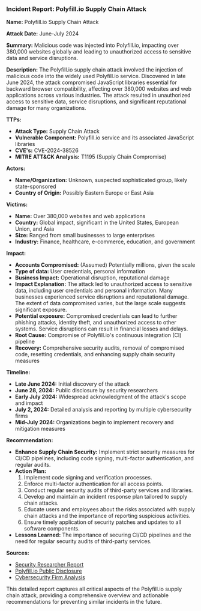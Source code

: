 ### Incident Report: Polyfill.io Supply Chain Attack

**Name:** Polyfill.io Supply Chain Attack

**Attack Date:** June-July 2024

**Summary:** Malicious code was injected into Polyfill.io, impacting over 380,000 websites globally and leading to unauthorized access to sensitive data and service disruptions.

**Description:** The Polyfill.io supply chain attack involved the injection of malicious code into the widely used Polyfill.io service. Discovered in late June 2024, the attack compromised JavaScript libraries essential for backward browser compatibility, affecting over 380,000 websites and web applications across various industries. The attack resulted in unauthorized access to sensitive data, service disruptions, and significant reputational damage for many organizations.

**TTPs:**
- **Attack Type:** Supply Chain Attack
- **Vulnerable Component:** Polyfill.io service and its associated JavaScript libraries
- **CVE's:** CVE-2024-38526
- **MITRE ATT&CK Analysis:** T1195 (Supply Chain Compromise)

**Actors:**
- **Name/Organization:** Unknown, suspected sophisticated group, likely state-sponsored
- **Country of Origin:** Possibly Eastern Europe or East Asia

**Victims:**
- **Name:** Over 380,000 websites and web applications
- **Country:** Global impact, significant in the United States, European Union, and Asia
- **Size:** Ranged from small businesses to large enterprises
- **Industry:** Finance, healthcare, e-commerce, education, and government

**Impact:**
- **Accounts Compromised:** (Assumed) Potentially millions, given the scale
- **Type of data:** User credentials, personal information
- **Business Impact:** Operational disruption, reputational damage
- **Impact Explanation:** The attack led to unauthorized access to sensitive data, including user credentials and personal information. Many businesses experienced service disruptions and reputational damage. The extent of data compromised varies, but the large scale suggests significant exposure.
- **Potential exposure:** Compromised credentials can lead to further phishing attacks, identity theft, and unauthorized access to other systems. Service disruptions can result in financial losses and delays.
- **Root Cause:** Compromise of Polyfill.io's continuous integration (CI) pipeline
- **Recovery:** Comprehensive security audits, removal of compromised code, resetting credentials, and enhancing supply chain security measures

**Timeline:**
- **Late June 2024:** Initial discovery of the attack
- **June 28, 2024:** Public disclosure by security researchers
- **Early July 2024:** Widespread acknowledgment of the attack's scope and impact
- **July 2, 2024:** Detailed analysis and reporting by multiple cybersecurity firms
- **Mid-July 2024:** Organizations begin to implement recovery and mitigation measures

**Recommendation:**
- **Enhance Supply Chain Security:** Implement strict security measures for CI/CD pipelines, including code signing, multi-factor authentication, and regular audits.
- **Action Plan:**
  1. Implement code signing and verification processes.
  2. Enforce multi-factor authentication for all access points.
  3. Conduct regular security audits of third-party services and libraries.
  4. Develop and maintain an incident response plan tailored to supply chain attacks.
  5. Educate users and employees about the risks associated with supply chain attacks and the importance of reporting suspicious activities.
  6. Ensure timely application of security patches and updates to all software components.
- **Lessons Learned:** The importance of securing CI/CD pipelines and the need for regular security audits of third-party services.

**Sources:**
- [Security Researcher Report](#)
- [Polyfill.io Public Disclosure](#)
- [Cybersecurity Firm Analysis](#)

This detailed report captures all critical aspects of the Polyfill.io supply chain attack, providing a comprehensive overview and actionable recommendations for preventing similar incidents in the future.
